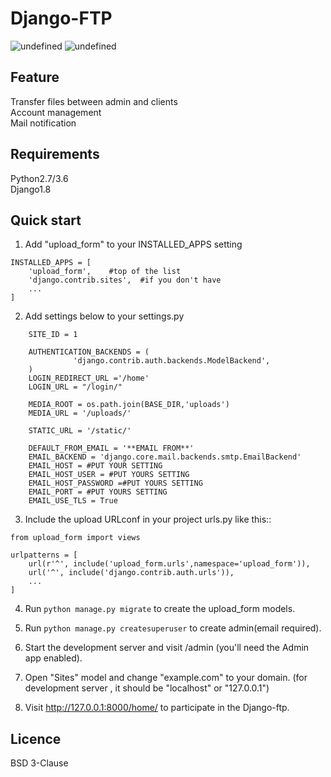 # Django-FTP
<img alt="undefined" src="https://img.shields.io/pypi/l/django.svg">    <img alt="undefined" src="https://img.shields.io/badge/django-1.8-blue.svg">

Feature
-----------
Transfer files between admin and clients<br>
Account management <br>
Mail notification<br>

Requirements
-----------
Python2.7/3.6<br>
Django1.8

Quick start
-----------

1. Add "upload_form" to your INSTALLED_APPS setting
```
INSTALLED_APPS = [
    'upload_form',    #top of the list
    'django.contrib.sites',  #if you don't have
    ...
]
```
2. Add settings below to your settings.py
  
```
    SITE_ID = 1

    AUTHENTICATION_BACKENDS = (
              'django.contrib.auth.backends.ModelBackend',
    )
    LOGIN_REDIRECT_URL ='/home'
    LOGIN_URL = "/login/"

    MEDIA_ROOT = os.path.join(BASE_DIR,'uploads')
    MEDIA_URL = '/uploads/'  

    STATIC_URL = '/static/'  

    DEFAULT_FROM_EMAIL = '**EMAIL FROM**'
    EMAIL_BACKEND = 'django.core.mail.backends.smtp.EmailBackend'
    EMAIL_HOST = #PUT YOUR SETTING
    EMAIL_HOST_USER = #PUT YOURS SETTING
    EMAIL_HOST_PASSWORD =#PUT YOURS SETTING
    EMAIL_PORT = #PUT YOURS SETTING
    EMAIL_USE_TLS = True

``` 
3. Include the upload URLconf in your project urls.py like this::
```
from upload_form import views

urlpatterns = [
    url(r'^', include('upload_form.urls',namespace='upload_form')),
    url('^', include('django.contrib.auth.urls')),
    ...
]
```
4. Run `python manage.py migrate` to create the upload_form models.

5. Run `python manage.py createsuperuser` to create admin(email required).

6. Start the development server and visit /admin
   (you'll need the Admin app enabled).

7. Open "Sites" model and change "example.com" to your domain.
   (for development server , it should be "localhost" or "127.0.0.1")

8. Visit http://127.0.0.1:8000/home/ to participate in the Django-ftp.

## Licence
BSD 3-Clause
